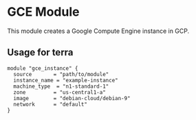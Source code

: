 # GCE Module

This module creates a Google Compute Engine instance in GCP.

## Usage for terra

```hcl
module "gce_instance" {
  source       = "path/to/module"
  instance_name = "example-instance"
  machine_type  = "n1-standard-1"
  zone         = "us-central1-a"
  image        = "debian-cloud/debian-9"
  network      = "default"
}
```
